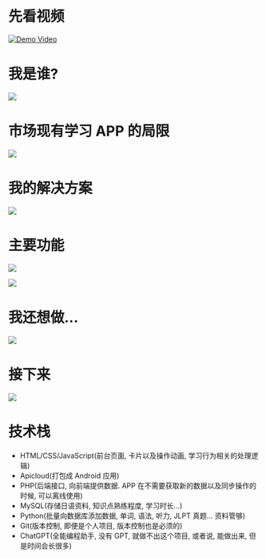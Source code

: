 # 先看视频

[![Demo Video](https://tokyo-1253389072.cos.ap-tokyo.myqcloud.com/typora/20251015215209457.png)](https://www.youtube.com/watch?v=OeQb6fTCafo)

# 我是谁?

![](https://tokyo-1253389072.cos.ap-tokyo.myqcloud.com/typora/20251015215405519.png)

# 市场现有学习 APP 的局限

![](https://tokyo-1253389072.cos.ap-tokyo.myqcloud.com/typora/20251015215539892.png)

# 我的解决方案

![](https://tokyo-1253389072.cos.ap-tokyo.myqcloud.com/typora/20251015215555870.png)

# 主要功能

![](https://tokyo-1253389072.cos.ap-tokyo.myqcloud.com/typora/20251015215624239.png)

![](https://tokyo-1253389072.cos.ap-tokyo.myqcloud.com/typora/20251015215720084.png)

# 我还想做...

![](https://tokyo-1253389072.cos.ap-tokyo.myqcloud.com/typora/20251015215736439.png)

# 接下来

![](https://tokyo-1253389072.cos.ap-tokyo.myqcloud.com/typora/20251015223010376.png)

# 技术栈

- HTML/CSS/JavaScript(前台页面, 卡片以及操作动画, 学习行为相关的处理逻辑)
- Apicloud(打包成 Android 应用)
- PHP(后端接口, 向前端提供数据. APP 在不需要获取新的数据以及同步操作的时候, 可以离线使用)
- MySQL(存储日语资料, 知识点熟练程度, 学习时长...)
- Python(批量向数据库添加数据, 单词, 语法, 听力, JLPT 真题... 资料管够)
- Git(版本控制, 即便是个人项目, 版本控制也是必须的)
- ChatGPT(全能编程助手, 没有 GPT, 就做不出这个项目, 或者说, 能做出来, 但是时间会长很多)
